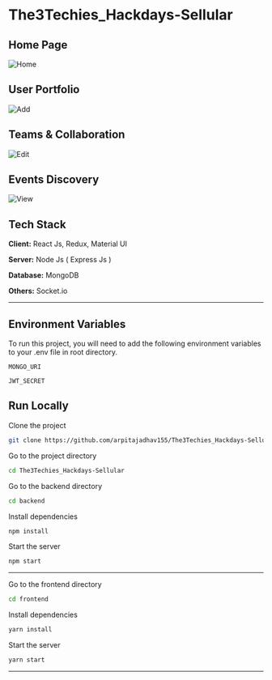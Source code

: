 # The3Techies_Hackdays-Sellular

## Home Page
![Home](https://res.cloudinary.com/dwdntz8et/image/upload/v1679233659/home_tiaumv.png)


## User Portfolio
![Add](https://res.cloudinary.com/dwdntz8et/image/upload/v1679232914/profile_ueajd0.png)

## Teams & Collaboration
![Edit](https://res.cloudinary.com/dwdntz8et/image/upload/v1679232914/Event_ucsyqd.png)

## Events Discovery
![View](https://res.cloudinary.com/dwdntz8et/image/upload/v1679232913/Chat_t1zwa9.png)

## Tech Stack

**Client:** React Js, Redux, Material UI

**Server:** Node Js ( Express Js )

**Database:** MongoDB

**Others:** Socket.io

-----------------------------------------------------------------------------------------------------------
## Environment Variables

To run this project, you will need to add the following environment variables to your .env file in root directory.

`MONGO_URI`

`JWT_SECRET`


## Run Locally

Clone the project

```bash
git clone https://github.com/arpitajadhav155/The3Techies_Hackdays-Sellular.git
```

Go to the project directory

```bash
cd The3Techies_Hackdays-Sellular
```

Go to the backend directory
```bash
cd backend
```

Install dependencies

```bash
npm install
````

Start the server

```bash
npm start
```

----------------------------------------
Go to the frontend directory
```bash
cd frontend
```

Install dependencies

```bash
yarn install
````

Start the server

```bash
yarn start
```

----------------------------------------
